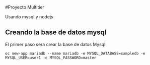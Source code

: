 #Proyecto Multitier

Usando mysql y nodejs

## Creando la base de datos mysql

El primer paso sera crear la base de datos Mysql


```
oc new-app mariadb --name mariadb -e MYSQL_DATABASE=sampledb -e MYSQL_USER=user1 -e MYSQL_PASSWORD=master

```
